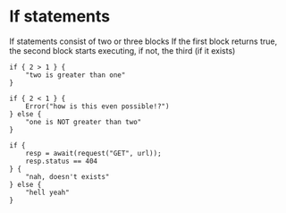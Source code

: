 # If statements

If statements consist of two or three blocks
If the first block returns true, the second block starts executing, if not, the third (if it exists)

```femscript linenums="1"
if { 2 > 1 } {
    "two is greater than one"
}
```

```femscript linenums="1"
if { 2 < 1 } {
    Error("how is this even possible!?")
} else {
    "one is NOT greater than two"
}
```

```femscript linenums="1"
if {
    resp = await(request("GET", url));
    resp.status == 404
} {
    "nah, doesn't exists"
} else {
    "hell yeah"
}
```